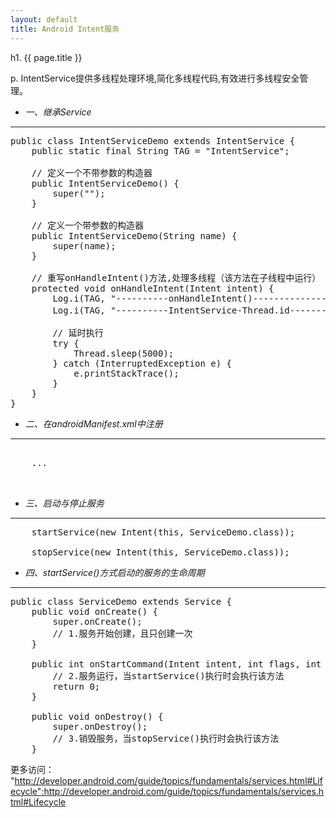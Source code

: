 ```yaml
---
layout: default
title: Android Intent服务
---
```


h1. {{ page.title }}

p. IntentService提供多线程处理环境,简化多线程代码,有效进行多线程安全管理。

* *一、继承Service*
<hr />

<pre class="brush: java">
public class IntentServiceDemo extends IntentService {
    public static final String TAG = "IntentService";

    // 定义一个不带参数的构造器
    public IntentServiceDemo() {
        super("");
    }

    // 定义一个带参数的构造器
    public IntentServiceDemo(String name) {
        super(name);
    }

    // 重写onHandleIntent()方法,处理多线程（该方法在子线程中运行）
    protected void onHandleIntent(Intent intent) {
        Log.i(TAG, "----------onHandleIntent()-----------------------" + intent.getIntExtra("key", 0));
        Log.i(TAG, "----------IntentService-Thread.id----------------" + Thread.currentThread().getId());// 获得当前线程的ID编号

        // 延时执行
        try {
            Thread.sleep(5000);
        } catch (InterruptedException e) {
            e.printStackTrace();
        }
    }
}
</pre>

* *二、在androidManifest.xml中注册*
<hr />

<pre class="brush: xml">
<application android:icon="@drawable/icon" android:label="@string/app_name">
    ...
    <service android:name=".ServiceDemo" />
</application>
</pre>

* *三、启动与停止服务*
<hr />

<pre class="brush: java">
    startService(new Intent(this, ServiceDemo.class));
    
    stopService(new Intent(this, ServiceDemo.class));
</pre>

* *四、startService()方式启动的服务的生命周期*
<hr />

<pre class="brush: java">
public class ServiceDemo extends Service {
    public void onCreate() {
        super.onCreate();
        // 1.服务开始创建，且只创建一次
    }
    
    public int onStartCommand(Intent intent, int flags, int startId) {
        // 2.服务运行，当startService()执行时会执行该方法
        return 0;
    }
    
    public void onDestroy() {
        super.onDestroy();
        // 3.销毁服务，当stopService()执行时会执行该方法
    }
</pre>

更多访问： "http://developer.android.com/guide/topics/fundamentals/services.html#Lifecycle":http://developer.android.com/guide/topics/fundamentals/services.html#Lifecycle